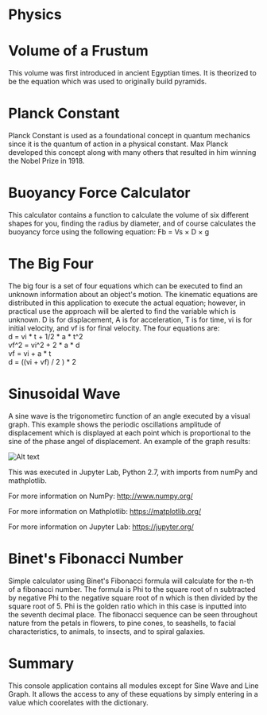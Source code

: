 # Physics

# Volume of a Frustum
This volume was first introduced in ancient Egyptian times. It is theorized to be the equation which was used to originally build pyramids.

# Planck Constant
Planck Constant is used as a foundational concept in quantum mechanics since it is the quantum of action in a physical constant. Max Planck developed this concept along with many others that resulted in him winning the Nobel Prize in 1918. 

# Buoyancy Force Calculator
This calculator contains a function to calculate the volume of six different shapes for you, finding the radius by diameter, and of course calculates the buoyancy force using the following equation:  Fb = Vs × D × g

# The Big Four
The big four is a set of four equations which can be executed to find an unknown information about an object's motion. The kinematic equations are distributed in this application to execute the actual equation; however, in practical use the approach will be alerted to find the variable which is unknown. D is for displacement, A is for acceleration, T is for time, vi is for initial velocity, and vf is for final velocity. The four equations are:         
d = vi * t + 1/2 * a * t^2          
vf^2 = vi^2 + 2 * a * d     
vf = vi + a * t                     
d = ((vi + vf) / 2 ) * 2

# Sinusoidal Wave
A sine wave is the trigonometirc function of an angle executed by a visual graph. 
This example shows the periodic oscillations amplitude of displacement which is displayed at each point which is proportional to the sine of the phase angel of displacement. An example of the graph results:

![Alt text](https://s17.postimg.org/t8lyjsa33/sinewave.png?raw=true "Title")

This was executed in Jupyter Lab, Python 2.7, with imports from numPy and mathplotlib.

For more information on NumPy: http://www.numpy.org/

For more information on Mathplotlib: https://matplotlib.org/

For more information on Jupyter Lab: https://jupyter.org/


# Binet's Fibonacci Number
Simple calculator using Binet's Fibonacci formula will calculate for the n-th of a fibonacci number. The formula is Phi to the square root of n subtracted by negative Phi to the negative square root of n which is then divided by the square root of 5. Phi is the golden ratio which in this case is inputted into the seventh decimal place. The fibonacci sequence can be seen throughout nature from the petals in flowers, to pine cones, to seashells, to facial characteristics, to animals, to insects, and to spiral galaxies. 

# Summary
This console application contains all modules except for Sine Wave and Line Graph. It allows the access to any of these equations by simply entering in a value which coorelates with the dictionary. 
